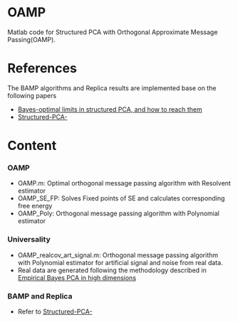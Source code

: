 # OAMP
Matlab code for Structured PCA with Orthogonal Approximate Message Passing(OAMP).

# References
The BAMP algorithms and Replica results are implemented base on the following papers
* [Bayes-optimal limits in structured PCA, and how to reach them](https://arxiv.org/pdf/2210.01237)
* [Structured-PCA-](https://github.com/fcamilli95/Structured-PCA-)

# Content
### OAMP 
* OAMP.m: Optimal orthogonal message passing algorithm with Resolvent estimator
* OAMP_SE_FP: Solves Fixed points of SE and calculates corresponding free energy
* OAMP_Poly: Orthogonal message passing algorithm with Polynomial estimator

### Universality
* OAMP_realcov_art_signal.m: Orthogonal message passing algorithm with Polynomial estimator for artificial signal and noise from real data.
* Real data are generated following the methodology described in [Empirical Bayes PCA in high dimensions](https://arxiv.org/abs/2012.11676)

### BAMP and Replica
* Refer to [Structured-PCA-](https://github.com/fcamilli95/Structured-PCA-)

